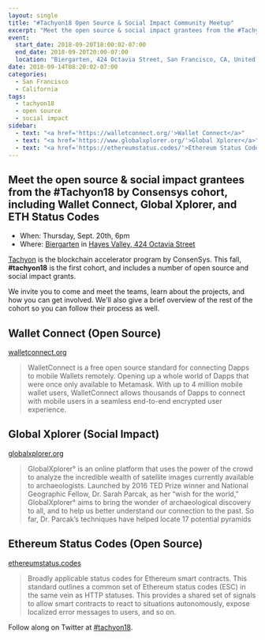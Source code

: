 ```yaml
---
layout: single
title: "#Tachyon18 Open Source & Social Impact Community Meetup"
excerpt: "Meet the open source & social impact grantees from the #Tachyon18 by Consensys cohort, including Wallet Connect, Global Xplorer, and ETH Status Codes"
event:
  start_date: 2018-09-20T18:00:02-07:00
  end_date: 2018-09-20T20:00-07:00
  location: "Biergarten, 424 Octavia Street, San Francisco, CA, United States"
date: 2018-09-14T08:20:02-07:00
categories:
  - San Francisco
  - California
tags:
  - tachyon18
  - open source
  - social impact
sidebar:
  - text: "<a href='https://walletconnect.org/'>Wallet Connect</a>"
  - text: "<a href='https://www.globalxplorer.org/'>Global Xplorer</a>"
  - text: "<a href='https://ethereumstatus.codes/'>Ethereum Status Codes</a>"
---
```

## Meet the open source & social impact grantees from the #Tachyon18 by Consensys cohort, including Wallet Connect, Global Xplorer, and ETH Status Codes

* When: Thursday, Sept. 20th, 6pm
* Where: [Biergarten](http://www.biergartensf.com/) in [Hayes Valley, 424 Octavia Street](https://goo.gl/maps/QXCgdRgoien)

[Tachyon](https://tachyoncv.vc) is the blockchain accelerator program by ConsenSys. This fall, **#tachyon18** is the first cohort, and includes a number of open source and social impact grants.

We invite you to come and meet the teams, learn about the projects, and how you can get involved. We'll also give a brief overview of the rest of the cohort so you can follow their process as well.

## Wallet Connect (Open Source)

[walletconnect.org](https://walletconnect.org/)

> WalletConnect is a free open source standard for connecting Dapps to mobile Wallets remotely. Opening up a whole world of Dapps that were once only available to Metamask. With up to 4 million mobile wallet users, WalletConnect allows thousands of Dapps to connect with mobile users in a seamless end-to-end encrypted user experience.

## Global Xplorer (Social Impact)

[globalxplorer.org](https://www.globalxplorer.org/)

> GlobalXplorer° is an online platform that uses the power of the crowd to analyze the incredible wealth of satellite images currently available to archaeologists. Launched by 2016 TED Prize winner and National Geographic Fellow, Dr. Sarah Parcak, as her “wish for the world,” GlobalXplorer° aims to bring the wonder of archaeological discovery to all, and to help us better understand our connection to the past. So far, Dr. Parcak’s techniques have helped locate 17 potential pyramids

## Ethereum Status Codes (Open Source)

[ethereumstatus.codes](https://ethereumstatus.codes/)

> Broadly applicable status codes for Ethereum smart contracts.
> This standard outlines a common set of Ethereum status codes (ESC) in the same vein as HTTP statuses. This provides a shared set of signals to allow smart contracts to react to situations autonomously, expose localized error messages to users, and so on.

Follow along on Twitter at [#tachyon18](https://twitter.com/search?f=tweets&vertical=default&q=%23tachyon18).

